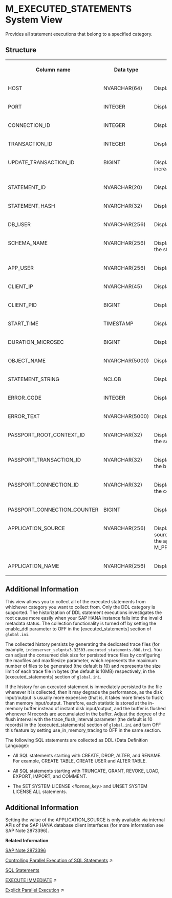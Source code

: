 <!-- loiobb6efb92b5ba449986912af0785a7114 -->

# M\_EXECUTED\_STATEMENTS System View

Provides all statement executions that belong to a specified category.



<a name="loiobb6efb92b5ba449986912af0785a7114__section_bjn_nwg_x2b"/>

## Structure


<table>
<tr>
<th valign="top">

Column name



</th>
<th valign="top">

Data type



</th>
<th valign="top">

Description



</th>
</tr>
<tr>
<td valign="top">

HOST



</td>
<td valign="top">

NVARCHAR\(64\)



</td>
<td valign="top">

Displays the host name.



</td>
</tr>
<tr>
<td valign="top">

PORT



</td>
<td valign="top">

INTEGER



</td>
<td valign="top">

Displays the internal port number.



</td>
</tr>
<tr>
<td valign="top">

CONNECTION\_ID



</td>
<td valign="top">

INTEGER



</td>
<td valign="top">

Displays the connection ID.



</td>
</tr>
<tr>
<td valign="top">

TRANSACTION\_ID



</td>
<td valign="top">

INTEGER



</td>
<td valign="top">

Displays the transaction object ID.



</td>
</tr>
<tr>
<td valign="top">

UPDATE\_TRANSACTION\_ID



</td>
<td valign="top">

BIGINT



</td>
<td valign="top">

Displays the write transaction ID. This number is ever increasing.



</td>
</tr>
<tr>
<td valign="top">

STATEMENT\_ID



</td>
<td valign="top">

NVARCHAR\(20\)



</td>
<td valign="top">

Displays the statement ID.



</td>
</tr>
<tr>
<td valign="top">

STATEMENT\_HASH



</td>
<td valign="top">

NVARCHAR\(32\)



</td>
<td valign="top">

Displays the unique identifier for an SQL string.



</td>
</tr>
<tr>
<td valign="top">

DB\_USER



</td>
<td valign="top">

NVARCHAR\(256\)



</td>
<td valign="top">

Displays the user name.



</td>
</tr>
<tr>
<td valign="top">

SCHEMA\_NAME



</td>
<td valign="top">

NVARCHAR\(256\)



</td>
<td valign="top">

Displays the name of the schema in whose context the statement is executed.



</td>
</tr>
<tr>
<td valign="top">

APP\_USER



</td>
<td valign="top">

NVARCHAR\(256\)



</td>
<td valign="top">

Displays the application user name.



</td>
</tr>
<tr>
<td valign="top">

CLIENT\_IP



</td>
<td valign="top">

NVARCHAR\(45\)



</td>
<td valign="top">

Displays the IP address of the client machine.



</td>
</tr>
<tr>
<td valign="top">

CLIENT\_PID



</td>
<td valign="top">

BIGINT



</td>
<td valign="top">

Displays the client process ID.



</td>
</tr>
<tr>
<td valign="top">

START\_TIME



</td>
<td valign="top">

TIMESTAMP



</td>
<td valign="top">

Displays the statement start time.



</td>
</tr>
<tr>
<td valign="top">

DURATION\_MICROSEC



</td>
<td valign="top">

BIGINT



</td>
<td valign="top">

Displays the statement duration in microseconds.



</td>
</tr>
<tr>
<td valign="top">

OBJECT\_NAME



</td>
<td valign="top">

NVARCHAR\(5000\)



</td>
<td valign="top">

Displays the name of the related object.



</td>
</tr>
<tr>
<td valign="top">

STATEMENT\_STRING



</td>
<td valign="top">

NCLOB



</td>
<td valign="top">

Displays the statement string.



</td>
</tr>
<tr>
<td valign="top">

ERROR\_CODE



</td>
<td valign="top">

INTEGER



</td>
<td valign="top">

Displays the error code.



</td>
</tr>
<tr>
<td valign="top">

ERROR\_TEXT



</td>
<td valign="top">

NVARCHAR\(5000\)



</td>
<td valign="top">

Displays the error message.



</td>
</tr>
<tr>
<td valign="top">

PASSPORT\_ROOT\_CONTEXT\_ID



</td>
<td valign="top">

NVARCHAR\(32\)



</td>
<td valign="top">

Displays the SAP EPP Passport GUID that identifies the source of the request.



</td>
</tr>
<tr>
<td valign="top">

PASSPORT\_TRANSACTION\_ID



</td>
<td valign="top">

NVARCHAR\(32\)



</td>
<td valign="top">

Displays the SAP EPP Passport GUID that identifies the business transaction.



</td>
</tr>
<tr>
<td valign="top">

PASSPORT\_CONNECTION\_ID



</td>
<td valign="top">

NVARCHAR\(32\)



</td>
<td valign="top">

Displays the SAP EPP Passport GUID that identifies the connection.



</td>
</tr>
<tr>
<td valign="top">

PASSPORT\_CONNECTION\_COUNTER



</td>
<td valign="top">

BIGINT



</td>
<td valign="top">

Displays the SAP EPP Passport connection counter.



</td>
</tr>
<tr>
<td valign="top">

APPLICATION\_SOURCE



</td>
<td valign="top">

NVARCHAR\(256\)



</td>
<td valign="top">

Displays the application that defines from which source file SAP HANA is called. The usage is up to the application. This value is also displayed in M\_PREPARED\_STATEMENTS.APPLICATION\_SOURCE.



</td>
</tr>
<tr>
<td valign="top">

APPLICATION\_NAME



</td>
<td valign="top">

NVARCHAR\(256\)



</td>
<td valign="top">

Displays the name of the application.



</td>
</tr>
</table>



<a name="loiobb6efb92b5ba449986912af0785a7114__section_cjn_nwg_x2b"/>

## Additional Information

This view allows you to collect all of the executed statements from whichever category you want to collect from. Only the DDL category is supported. The historization of DDL statement executions investigates the root cause more easily when your SAP HANA instance falls into the invalid metadata status. The collection functionality is turned off by setting the enable\_ddl parameter to OFF in the \[executed\_statements\] section of `global.ini`.

The collected history persists by generating the dedicated trace files \(for example, `indexserver_selqnta3.32503.executed_statements.000.trc`\). You can adjust the consumed disk size for persisted trace files by configuring the maxfiles and maxfilesize parameter, which represents the maximum number of files to be generated \(the default is 10\) and represents the size limit of each trace file in bytes \(the default is 10MB\) respectively, in the \[executed\_statements\] section of `global.ini`.

If the history for an executed statement is immediately persisted to the file whenever it is collected, then it may degrade the performance, as the disk input/output is usually more expensive \(that is, it takes more times to flush\) than memory input/output. Therefore, each statistic is stored at the in-memory buffer instead of instant disk input/output, and the buffer is flushed whenever N records are accumulated in the buffer. Adjust the degree of the flush interval with the trace\_flush\_interval parameter \(the default is 10 records\) in the \[executed\_statements\] section of `global.ini` and turn OFF this feature by setting use\_in\_memory\_tracing to OFF in the same section.

The following SQL statements are collected as DDL \(Data Definition Language\):

-   All SQL statements starting with CREATE, DROP, ALTER, and RENAME. For example, CREATE TABLE, CREATE USER and ALTER TABLE.

-   All SQL statements starting with TRUNCATE, GRANT, REVOKE, LOAD, EXPORT, IMPORT, and COMMENT.
-   The SET SYSTEM LICENSE *<license\_key\>* and UNSET SYSTEM LICENSE ALL statements.



<a name="loiobb6efb92b5ba449986912af0785a7114__section_yjl_flg_rkb"/>

## Additional Information

Setting the value of the APPLICATION\_SOURCE is only available via internal APIs of the SAP HANA database client interfaces \(for more information see SAP Note 2873396\).

**Related Information**  


[SAP Note 2873396](https://launchpad.support.sap.com/#/notes/2873396)

[Controlling Parallel Execution of SQL Statements](https://help.sap.com/viewer/f9c5015e72e04fffa14d7d4f7267d897/2023_2_QRC/en-US/5c012ca1def64bceb5f29028325193bd.html "Job management takes place in the HANA worker framework and is handled by the JobExecutor which is a job queueing and dispatching subsystem.") :arrow_upper_right:

[SQL Statements](../../010-SQL-Reference/012-SQL-Statements/sql-statements-20a6791.md "SAP HANA supports many SQL statements to allow you to perform such tasks as create database objects, administer your system, and manipulate data.")

[EXECUTE IMMEDIATE](https://help.sap.com/viewer/d1cb63c8dd8e4c35a0f18aef632687f0/2023_2_QRC/en-US/093c4fd307064f838cb582555c187b9e.html "") :arrow_upper_right:

[Explicit Parallel Execution](https://help.sap.com/viewer/d1cb63c8dd8e4c35a0f18aef632687f0/2023_2_QRC/en-US/8db200a4f585490c81c4930689ec1a5c.html "") :arrow_upper_right:

